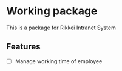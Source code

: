 Working package
===

This is a package for Rikkei Intranet System

Features
---

- [ ] Manage working time of employee
